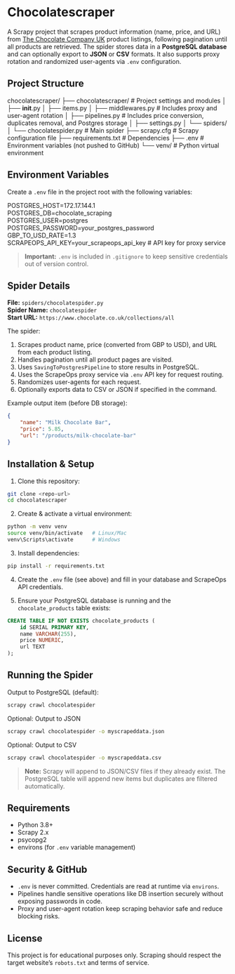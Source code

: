 # Chocolatescraper

A Scrapy project that scrapes product information (name, price, and URL) from [The Chocolate Company UK](https://www.chocolate.co.uk/collections/all) product listings, following pagination until all products are retrieved. The spider stores data in a **PostgreSQL database** and can optionally export to **JSON** or **CSV** formats. It also supports proxy rotation and randomized user-agents via `.env` configuration.

## Project Structure

chocolatescraper/
├── chocolatescraper/           # Project settings and modules
│   ├── __init__.py
│   ├── items.py
│   ├── middlewares.py          # Includes proxy and user-agent rotation
│   ├── pipelines.py            # Includes price conversion, duplicates removal, and Postgres storage
│   ├── settings.py
│   └── spiders/
│       └── chocolatespider.py  # Main spider
├── scrapy.cfg                  # Scrapy configuration file
├── requirements.txt            # Dependencies
├── .env                        # Environment variables (not pushed to GitHub)
└── venv/                       # Python virtual environment

## Environment Variables

Create a `.env` file in the project root with the following variables:

POSTGRES_HOST=172.17.144.1  
POSTGRES_DB=chocolate_scraping  
POSTGRES_USER=postgres  
POSTGRES_PASSWORD=your_postgres_password  
GBP_TO_USD_RATE=1.3  
SCRAPEOPS_API_KEY=your_scrapeops_api_key   # API key for proxy service

> **Important:** `.env` is included in `.gitignore` to keep sensitive credentials out of version control.

## Spider Details

**File:** `spiders/chocolatespider.py`  
**Spider Name:** `chocolatespider`  
**Start URL:** `https://www.chocolate.co.uk/collections/all`  

The spider:

1. Scrapes product name, price (converted from GBP to USD), and URL from each product listing.  
2. Handles pagination until all product pages are visited.  
3. Uses `SavingToPostgresPipeline` to store results in PostgreSQL.  
4. Uses the ScrapeOps proxy service via `.env` API key for request routing.  
5. Randomizes user-agents for each request.  
6. Optionally exports data to CSV or JSON if specified in the command.  

Example output item (before DB storage):

```json
{
    "name": "Milk Chocolate Bar",
    "price": 5.85,
    "url": "/products/milk-chocolate-bar"
}
```

## Installation & Setup

1. Clone this repository:  
```bash
git clone <repo-url>
cd chocolatescraper
```

2. Create & activate a virtual environment:  
```bash
python -m venv venv
source venv/bin/activate   # Linux/Mac
venv\Scripts\activate      # Windows
```

3. Install dependencies:  
```bash
pip install -r requirements.txt
```

4. Create the `.env` file (see above) and fill in your database and ScrapeOps API credentials.  

5. Ensure your PostgreSQL database is running and the `chocolate_products` table exists:  
```sql
CREATE TABLE IF NOT EXISTS chocolate_products (
    id SERIAL PRIMARY KEY,
    name VARCHAR(255),
    price NUMERIC,
    url TEXT
);
```

## Running the Spider

Output to PostgreSQL (default):  
```bash
scrapy crawl chocolatespider
```

Optional: Output to JSON  
```bash
scrapy crawl chocolatespider -o myscrapeddata.json
```

Optional: Output to CSV  
```bash
scrapy crawl chocolatespider -o myscrapeddata.csv
```

> **Note:** Scrapy will append to JSON/CSV files if they already exist. The PostgreSQL table will append new items but duplicates are filtered automatically.

## Requirements

- Python 3.8+  
- Scrapy 2.x  
- psycopg2  
- environs (for `.env` variable management)

## Security & GitHub

- `.env` is never committed. Credentials are read at runtime via `environs`.  
- Pipelines handle sensitive operations like DB insertion securely without exposing passwords in code.  
- Proxy and user-agent rotation keep scraping behavior safe and reduce blocking risks.

## License

This project is for educational purposes only. Scraping should respect the target website’s `robots.txt` and terms of service.
